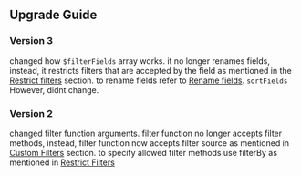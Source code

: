 ## Upgrade Guide

### Version 3

changed how `$filterFields` array works. it no longer renames fields, instead, it restricts filters that are accepted by the field as mentioned in the [Restrict filters](#restrict-filters) section. to rename fields refer to [Rename fields](../advanced/rename.md). `sortFields` However, didnt change.

### Version 2

changed filter function arguments. filter function no longer accepts filter methods, instead, filter function now accepts filter source as mentioned in [Custom Filters](#custom-filters) section. to specify allowed filter methods use filterBy as mentioned in [Restrict Filters](../advanced/filter/restrict.md)